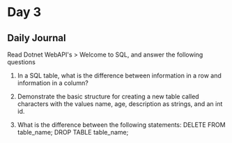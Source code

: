 # Day 3

## Daily Journal 
Read Dotnet WebAPI's > Welcome to SQL, and answer the following questions
1. In a SQL table, what is the difference between information in a row and information in a column?

2. Demonstrate the basic structure for creating a new table called characters with the values name, age, description as strings, and an int id.

3. What is the difference between the following statements:
DELETE FROM table_name;
DROP TABLE table_name;